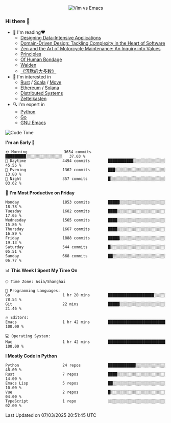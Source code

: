 <p align="center">
    <img src="https://gist.githubusercontent.com/coldnight/e696baffb094e71c96cb302118878eae/raw/40ea5053a6f66cc65f90f437e4173497da225958/banner.gif" alt="Vim vs Emacs" />
</p>

### Hi there 👋

- 📖 I'm reading❤️
    + [Designing Data-Intensive Applications](https://www.oreilly.com/library/view/designing-data-intensive-applications/9781491903063/)
    + [Domain-Driven Design: Tackling Complexity in the Heart of Software](https://www.dddcommunity.org/book/evans_2003/)
    + [Zen and the Art of Motorcycle Maintenance: An Inquiry into Values](https://en.wikipedia.org/wiki/Zen_and_the_Art_of_Motorcycle_Maintenance)
    + [Principles](https://www.principles.com/)
    + [Of Human Bondage](https://en.wikipedia.org/wiki/Of_Human_Bondage)
    + [Walden](https://en.wikipedia.org/wiki/Walden)
    + [《沉默的大多数》](https://en.wikipedia.org/wiki/Silent_majority)
- 🌱 I'm interested in
    + [Rust](https://www.rust-lang.org/) / [Scala](https://www.scala-lang.org/) / [Move](https://github.com/move-language/move/)
    + [Ethereum](https://ethereum.org/en/) / [Solana](https://solana.com/)
	+ [Distributed Systems](https://www.linuxzen.com/notes/topics/20200320174417_%E5%88%86%E5%B8%83%E5%BC%8F/)
	+ [Zettelkasten](https://www.linuxzen.com/notes/notes/20220120080920-slip_box/)
- 🔍 I'm expert in
    + [Python](https://www.python.org/)
    + [Go](https://go.dev/)
    + [GNU Emacs](https://www.gnu.org/software/emacs/)

<!--START_SECTION:waka-->
![Code Time](http://img.shields.io/badge/Code%20Time-3%2C221%20hrs%2016%20mins-blue)

**I'm an Early 🐤** 

```text
🌞 Morning                3654 commits        █████████░░░░░░░░░░░░░░░░   37.03 % 
🌆 Daytime                4494 commits        ███████████░░░░░░░░░░░░░░   45.55 % 
🌃 Evening                1362 commits        ███░░░░░░░░░░░░░░░░░░░░░░   13.80 % 
🌙 Night                  357 commits         █░░░░░░░░░░░░░░░░░░░░░░░░   03.62 % 
```
📅 **I'm Most Productive on Friday** 

```text
Monday                   1853 commits        █████░░░░░░░░░░░░░░░░░░░░   18.78 % 
Tuesday                  1682 commits        ████░░░░░░░░░░░░░░░░░░░░░   17.05 % 
Wednesday                1565 commits        ████░░░░░░░░░░░░░░░░░░░░░   15.86 % 
Thursday                 1667 commits        ████░░░░░░░░░░░░░░░░░░░░░   16.89 % 
Friday                   1888 commits        █████░░░░░░░░░░░░░░░░░░░░   19.13 % 
Saturday                 544 commits         █░░░░░░░░░░░░░░░░░░░░░░░░   05.51 % 
Sunday                   668 commits         ██░░░░░░░░░░░░░░░░░░░░░░░   06.77 % 
```


📊 **This Week I Spent My Time On** 

```text
🕑︎ Time Zone: Asia/Shanghai

💬 Programming Languages: 
Go                       1 hr 20 mins        ████████████████████░░░░░   78.54 % 
Git                      22 mins             █████░░░░░░░░░░░░░░░░░░░░   21.46 % 

🔥 Editors: 
Emacs                    1 hr 42 mins        █████████████████████████   100.00 % 

💻 Operating System: 
Mac                      1 hr 42 mins        █████████████████████████   100.00 % 
```

**I Mostly Code in Python** 

```text
Python                   24 repos            ████████████░░░░░░░░░░░░░   48.00 % 
Rust                     7 repos             ████░░░░░░░░░░░░░░░░░░░░░   14.00 % 
Emacs Lisp               5 repos             ██░░░░░░░░░░░░░░░░░░░░░░░   10.00 % 
Vue                      2 repos             █░░░░░░░░░░░░░░░░░░░░░░░░   04.00 % 
TypeScript               1 repo              ░░░░░░░░░░░░░░░░░░░░░░░░░   02.00 % 
```




 Last Updated on 07/03/2025 20:51:45 UTC
<!--END_SECTION:waka-->
